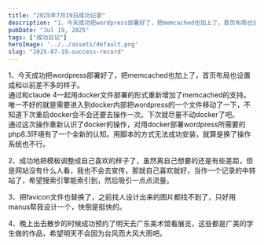 ```yaml
---
title: "2025年7月19日成功记录"
description: "1、今天成功把wordpress部署好了，把memcached也加上了，首页布局也设置成和以前差不多的样子。 [&hellip;]"
pubDate: "Jul 19, 2025"
tags: ["成功日记"]
heroImage: '../../assets/default.png'
slug: "2025-07-19-success-record"
---
```


1、今天成功把wordpress部署好了，把memcached也加上了，首页布局也设置成和以前差不多的样子。  
通过和claude 4一起用docker文件部署的形式重新增加了memcached的支持。唯一不好的就是需要进入到docker内部把wordpress的一个文件移动了一下，不知道下次重启docker会不会还要去操作一次。下次就尽量不动docker了吧。  
通过这次操作重新认识了docker的操作，对用docker部署wordpress所需要的php8.3环境有了一个全新的认知。用脚本的方式无法成功安装，就算是换了操作系统也不行。

2、成功地把模板调整成自己喜欢的样子了，虽然离自己想要的还是有些差距，但是网站没有什么人看，我也不会去宣传，那就自己喜欢就好，当作一个记录的中转站了，希望搜索引擎能索引到，然后吸引一点点流量。

3、把favicon文件也替换了，之前找人设计出来的图片都找不到了，只好用manus帮我设计一个，快倒是挺快的。

4、晚上出去散步的时候成功预约了明天去广东美术馆看展览，这些都是广美的学生做的作品，希望明天不会因为台风而大风大雨吧。